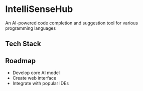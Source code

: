 # IntelliSenseHub

An AI-powered code completion and suggestion tool for various programming languages

## Tech Stack


## Roadmap
- Develop core AI model
- Create web interface
- Integrate with popular IDEs